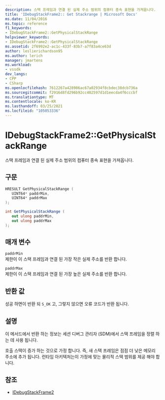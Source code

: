 ```yaml
---
description: 스택 프레임과 연결 된 실제 주소 범위의 컴퓨터 종속 표현을 가져옵니다.
title: 'IDebugStackFrame2:: Get Stackrange | Microsoft Docs'
ms.date: 11/04/2016
ms.topic: reference
f1_keywords:
- IDebugStackFrame2::GetPhysicalStackRange
helpviewer_keywords:
- IDebugStackFrame2::GetPhysicalStackRange
ms.assetid: 2f6992e2-ac1c-433f-83b7-a7f83a4ce63d
author: leslierichardson95
ms.author: lerich
manager: jmartens
ms.workload:
- vssdk
dev_langs:
- CPP
- CSharp
ms.openlocfilehash: 7612267a428986ac67a02934f8cbdec38dcb736a
ms.sourcegitcommit: f2916d8fd296b92cc402597d1d1eecda4f6cccbf
ms.translationtype: MT
ms.contentlocale: ko-KR
ms.lasthandoff: 03/25/2021
ms.locfileid: "105053336"
---
```

# <a name="idebugstackframe2getphysicalstackrange"></a>IDebugStackFrame2::GetPhysicalStackRange
스택 프레임과 연결 된 실제 주소 범위의 컴퓨터 종속 표현을 가져옵니다.

## <a name="syntax"></a>구문

```cpp
HRESULT GetPhysicalStackRange ( 
   UINT64* paddrMin,
   UINT64* paddrMax
);
```

```csharp
int GetPhysicalStackRange ( 
   out ulong paddrMin,
   out ulong paddrMax
);
```

## <a name="parameters"></a>매개 변수
`paddrMin`\
제한이 이 스택 프레임과 연결 된 가장 작은 실제 주소를 반환 합니다.

`paddrMax`\
제한이 이 스택 프레임과 연결 된 가장 높은 실제 주소를 반환 합니다.

## <a name="return-value"></a>반환 값
 성공 하면이 반환 되 `S_OK` 고, 그렇지 않으면 오류 코드가 반환 됩니다.

## <a name="remarks"></a>설명
 이 메서드에서 반환 하는 정보는 세션 디버그 관리자 (SDM)에서 스택 프레임을 정렬 하는 데 사용 됩니다.

 호출 스택이 증가 하는 것으로 가정 합니다. 즉, 새 스택 프레임은 점점 더 낮은 메모리 주소에 추가 됩니다. 런타임 아키텍처는이 가정에 맞는 물리적 스택 범위를 제공 해야 합니다.

## <a name="see-also"></a>참조
- [IDebugStackFrame2](../../../extensibility/debugger/reference/idebugstackframe2.md)
